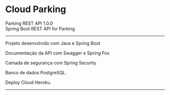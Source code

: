 # Cloud Parking

Parking REST API  1.0.0<br>
Spring Boot REST API for Parking

____
Projeto desenvolvido com Java e Spring Boot <br>

Documentação da API com Swagger e Spring Fox<br>

Camada de segurança com Spring Security<br>

Banco de dados PostgreSQL.

Deploy Cloud Heroku.

___

